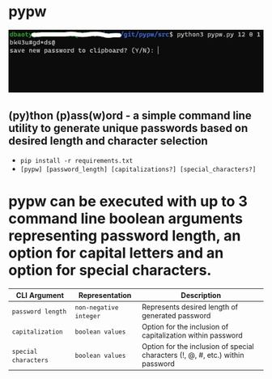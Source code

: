 # pypw
![Alt text](/assets/screenshot.jpg?raw=true "pypw")

## (py)thon (p)ass(w)ord - a simple command line utility to generate unique passwords based on desired length and character selection

- `pip install -r requirements.txt`
- `[pypw] [password_length] [capitalizations?] [special_characters?]`

# pypw can be executed with up to 3 command line boolean arguments representing password length, an option for capital letters and an option for special characters.

| CLI Argument | Representation | Description |
| --- | --- | --- |
| `password length` | `non-negative integer` | Represents desired length of generated password |
| `capitalization` | `boolean values` | Option for the inclusion of capitalization within password |
| `special characters` | `boolean values` | Option for the inclusion of special characters (!, @, #, etc.) within password |

